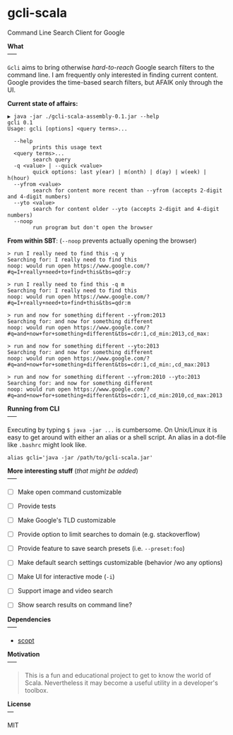 # gcli-scala
Command Line Search Client for Google


**What**  
–––

`Gcli` aims to bring otherwise *hard-to-reach* Google search filters to the command line. I am frequently only 
interested in finding current content. Google provides the time-based search filters, but AFAIK only through the UI.

**Current state of affairs:**

    ▶ java -jar ./gcli-scala-assembly-0.1.jar --help
    gcli 0.1
    Usage: gcli [options] <query terms>...
    
      --help
            prints this usage text
      <query terms>...
            search query
      -q <value> | --quick <value>
            quick options: last y(ear) | m(onth) | d(ay) | w(eek) | h(hour)
      --yfrom <value>
            search for content more recent than --yfrom (accepts 2-digit and 4-digit numbers)
      --yto <value>
            search for content older --yto (accepts 2-digit and 4-digit numbers)
      --noop
            run program but don't open the browser


**From within SBT**: (`--noop` prevents actually opening the browser)

    > run I really need to find this -q y
    Searching for: I really need to find this
    noop: would run open https://www.google.com/?#q=I+really+need+to+find+this&tbs=qdr:y

    > run I really need to find this -q m
    Searching for: I really need to find this
    noop: would run open https://www.google.com/?#q=I+really+need+to+find+this&tbs=qdr:m

    > run and now for something different --yfrom:2013
    Searching for: and now for something different
    noop: would run open https://www.google.com/?#q=and+now+for+something+different&tbs=cdr:1,cd_min:2013,cd_max:
    
    > run and now for something different --yto:2013
    Searching for: and now for something different
    noop: would run open https://www.google.com/?#q=and+now+for+something+different&tbs=cdr:1,cd_min:,cd_max:2013
    
    > run and now for something different --yfrom:2010 --yto:2013
    Searching for: and now for something different
    noop: would run open https://www.google.com/?#q=and+now+for+something+different&tbs=cdr:1,cd_min:2010,cd_max:2013
    
    
**Running from CLI**  
–––

Executing by typing `$ java -jar ...` is cumbersome. On Unix/Linux it is easy to get around with either an alias 
or a shell script. An alias in a dot-file like `.bashrc` might look like.

    alias gcli='java -jar /path/to/gcli-scala.jar'


**More interesting stuff** (*that might be added*)  
–––

- [ ] Make open command customizable
- [ ] Provide tests
- [ ] Make Google's TLD customizable 
- [ ] Provide option to limit searches to domain (e.g. stackoverflow)
- [ ] Provide feature to save search presets (i.e. `--preset:foo`)
- [ ] Make default search settings customizable (behavior /wo any options)
- [ ] Make UI for interactive mode (`-i`)
- [ ] Support image and video search
- [ ] Show search results on command line?


**Dependencies**  
–––

- [scopt](https://github.com/scopt/scopt)


**Motivation**  
–––

> This is a fun and educational project to get to know the world of Scala. Nevertheless it may become a useful utility 
in a developer's toolbox.


**License**  
––

MIT
